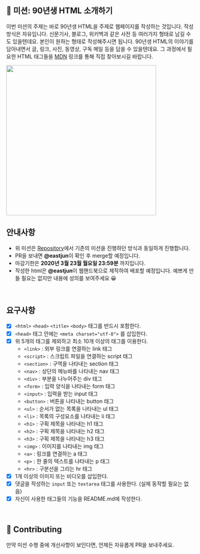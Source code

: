 
## 🚀 미션: 90년생 HTML 소개하기

이번 미션의 주제는 바로 90년생 HTML을 주제로 웹페이지를 작성하는 것입니다.
작성방식은 자유입니다. 
신문기사, 블로그, 위키백과 같은 사전 등 여러가지 형태로 남길 수도 있을텐데요. 본인이 원하는 형태로 작성해주시면 됩니다. 
90년생 HTML의 이야기를 담아내면서 글, 링크, 사진, 동영상, 구독 메일 등을 담을 수 있을텐데요. 그 과정에서 필요한 HTML 태그들을 [MDN](https://developer.mozilla.org/ko/docs/Web/HTML/Element) 링크를 통해 직접 찾아보시길 바랍니다.

<img src="https://techcourse-storage.s3.ap-northeast-2.amazonaws.com/2020-03-16T10:41:53.786image.png" width="400">

<br/>

## 안내사항

- 위 미션은 [Repository](https://github.com/woowacourse/html)에서 기존의 미션을 진행하던 방식과 동일하게 진행합니다.
- PR을 보내면 **@eastjun**이 확인 후 merge할 예정입니다.
- 마감기한은 **2020년 3월 23월 월요일 23:59분** 까지입니다.
- 작성한 html은  **@eastjun**이 웹핸드북으로 제작하여 배포할 예정입니다. 예쁘게 만들 필요는 없지만 내용에 성의를 보여주세요 😀

<br/>

## 요구사항 

- [x]  `<html>` `<head>` `<title>`  `<body>` 태그를 반드시 포함한다. 
- [x]  `<head>` 태그 안에는 `<meta charset="utf-8">` 를 삽입한다.
- [x]  위 5개의 태그를 제외하고 최소 10개 이상의 태그를 이용한다.
    - `<link>` : 외부 링크를 연결하는 link 태그
    - `<script>` : 스크립트 파일을 연결하는 script 태그
    - `<section>` : 구역을 나타내는 section 태그
    - `<nav>` : 상단의 메뉴바를 나타내는 nav 태그
    - `<div>` : 부분을 나누어주는 div 태그
    - `<form>` : 입력 양식을 나타내는 form 태그
    - `<input>` : 입력을 받는 input 태그
    - `<button>` : 버튼을 나타내는 button 태그
    - `<ul>` : 순서가 없는 목록을 나타내는 ul 태그
    - `<li>` : 목록의 구성요소를 나타내는 li 태그
    - `<h1>` : 구획 제목을 나타내는 h1 태그
    - `<h2>` : 구획 제목을 나타내는 h2 태그
    - `<h3>` : 구획 제목을 나타내는 h3 태그
    - `<img>` : 이미지를 나타내는 img 태그
    - `<a>` : 링크를 연결하는 a 태그
    - `<p>` : 한 줄의 텍스트를 나타내는 p 태그
    - `<hr>` : 구분선을 그리는 hr 태그
- [x]  1개 이상의 이미지 또는 비디오를 삽입한다.
- [x]  댓글을 작성하는 `input` 또는 `textarea` 태그를 사용한다. (실제 동작할 필요는 없음)
- [x]  자신이 사용한 태그들의 기능을 README.md에 작성한다.

<br/>

## 👏 Contributing

만약 미션 수행 중에 개선사항이 보인다면, 언제든 자유롭게 PR을 보내주세요. 
